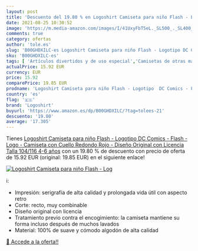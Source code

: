 ```yaml
---
layout: post
title: 'Descuento del 19.80 % en Logoshirt Camiseta para niño Flash - Log'
date: 2021-08-25 10:30:52
image: 'https://m.media-amazon.com/images/I/41UxyFbT5eL._SL500_._SL400_.jpg'
comments: true
category: ofertas
author: 'tole.es'
slug: 'B00GHDXILC-es Logoshirt Camiseta para niño Flash - Logotipo DC Comics -...'
sku: 'B00GHDXILC-es'
tags: [ 'Artículos divertidos y de uso especial','Camisetas de otras marcas','Camisetas y tops de otras marcas','Ropa','Ropa para bebés','Ropa para bebés niña','Ropa para niño','Ropa y accesorios divertidos','camiseta','logoshirt', ]
actualPrice: 15.92 EUR
currency: EUR
price: 15.92
comparePrice: 19.85 EUR
prodname: 'Logoshirt Camiseta para niño Flash - Logotipo  DC Comics - Flash - Logo - Camiseta con Cuello Redondo Rojo - Diseño Original con Licencia  Talla 104/116  4-6 años'
country: 'es'
flag: '🇪🇸'
brand: 'Logoshirt'
buyurl: 'https://www.amazon.es/dp/B00GHDXILC/?tag=tolees-21'
descuento: '19.80'
average: '17.305'
---
```


Tienes [Logoshirt Camiseta para niño Flash - Logotipo  DC Comics - Flash - Logo - Camiseta con Cuello Redondo Rojo - Diseño Original con Licencia  Talla 104/116  4-6 años](https://www.amazon.es/dp/B00GHDXILC/?tag=tolees-21) con un 19.80 % de descuento con precio de oferta de 15.92 EUR (original: 19.85 EUR) en el siguiente enlace!

[![Logoshirt Camiseta para niño Flash - Log](https://m.media-amazon.com/images/I/41UxyFbT5eL._SL500_._SL400_.jpg)](https://www.amazon.es/dp/B00GHDXILC/?tag=tolees-21)

ℹ️:

- Impresión: serigrafía de alta calidad y prolongada vida útil con aspecto retro
- Corte: recto, muy combinable
- Diseño original con licencia
- Tratamiento previo contra el encogimiento: la camiseta mantiene su forma incluso después de muchos lavados
- Material: 100% de suave y cómodo algodón de alta calidad

[🛒 Accede a la oferta!!](https://www.amazon.es/dp/B00GHDXILC/?tag=tolees-21)
